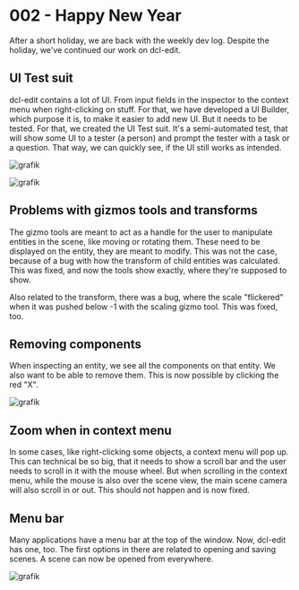 # 002 - Happy New Year

After a short holiday, we are back with the weekly dev log. Despite the holiday, we've continued our work on dcl-edit. 

## UI Test suit

dcl-edit contains a lot of UI. From input fields in the inspector to the context menu when right-clicking on stuff.
For that, we have developed a UI Builder, which purpose it is, to make it easier to add new UI. But it needs to be 
tested. For that, we created the UI Test suit. It's a semi-automated test, that will show some UI to a tester (a person)
and prompt the tester with a task or a question. That way, we can quickly see, if the UI still works as intended.

![grafik](https://user-images.githubusercontent.com/11379989/211175391-d87cf4de-a2d6-472b-8cf1-66037bdbf10c.png)

![grafik](https://user-images.githubusercontent.com/11379989/211175336-199b3b4e-8fed-4dc2-b79f-84f654fc219f.png)

## Problems with gizmos tools and transforms

The gizmo tools are meant to act as a handle for the user to manipulate entities in the scene, like moving or rotating
them. These need to be displayed on the entity, they are meant to modify. This was not the case, because of a bug with
how the transform of child entities was calculated. This was fixed, and now the tools show exactly, where they're supposed to show.

Also related to the transform, there was a bug, where the scale "flickered" when it was pushed below -1 with the
scaling gizmo tool. This was fixed, too.

## Removing components

When inspecting an entity, we see all the components on that entity. We also want to be able to remove them. This is
now possible by clicking the red "X".

![grafik](https://user-images.githubusercontent.com/11379989/211175843-53c6a7db-17fc-43e6-bf23-bdd1152c25c2.png)

## Zoom when in context menu

In some cases, like right-clicking some objects, a context menu will pop up. This can technical be so big, that it
needs to show a scroll bar and the user needs to scroll in it with the mouse wheel. But when scrolling in the context 
menu, while the mouse is also over the scene view, the main scene camera will also scroll in or out. This should not
happen and is now fixed.

## Menu bar

Many applications have a menu bar at the top of the window. Now, dcl-edit has one, too. The first options in there are
related to opening and saving scenes. A scene can now be opened from everywhere. 

![grafik](https://user-images.githubusercontent.com/11379989/211176793-10eec849-dad4-450e-b299-ba8c8e58a1f5.png)

